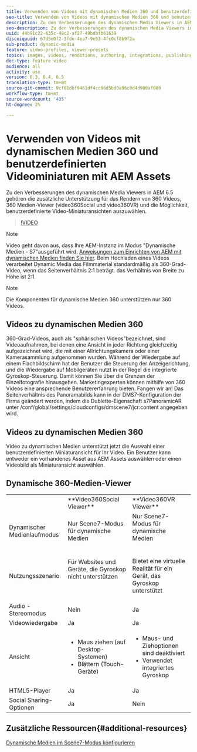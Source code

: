 ```yaml
---
title: Verwenden von Videos mit dynamischen Medien 360 und benutzerdefinierten Videominiaturen mit AEM Assets
seo-title: Verwenden von Videos mit dynamischen Medien 360 und benutzerdefinierten Videominiaturen mit AEM Assets
description: Zu den Verbesserungen des dynamischen Media Viewers in AEM 6.5 gehören die zusätzliche Unterstützung für das Rendern von 360 Videos, 360 Medien-Viewer (video360Social und video360VR) und die Möglichkeit, benutzerdefinierte Video-Miniaturansichten auszuwählen.
seo-description: Zu den Verbesserungen des dynamischen Media Viewers in AEM 6.5 gehören die zusätzliche Unterstützung für das Rendern von 360 Videos, 360 Medien-Viewer (video360Social und video360VR) und die Möglichkeit, benutzerdefinierte Video-Miniaturansichten auszuwählen.
uuid: 44b91c22-635c-48c2-af27-49bdbfb61639
discoiquuid: 67d5e0f2-3fde-4ea7-9e53-4fc0cf8b9f2a
sub-product: dynamic-media
feature: video-profiles, viewer-presets
topics: images, videos, renditions, authoring, integrations, publishing, metadata
doc-type: feature video
audience: all
activity: use
version: 6.3, 6.4, 6.5
translation-type: tm+mt
source-git-commit: 9cf01dbf9461df4cc96d5bd0a96c0d4d900af089
workflow-type: tm+mt
source-wordcount: '435'
ht-degree: 2%

---
```



# Verwenden von Videos mit dynamischen Medien 360 und benutzerdefinierten Videominiaturen mit AEM Assets

Zu den Verbesserungen des dynamischen Media Viewers in AEM 6.5 gehören die zusätzliche Unterstützung für das Rendern von 360 Videos, 360 Medien-Viewer (video360Social und video360VR) und die Möglichkeit, benutzerdefinierte Video-Miniaturansichten auszuwählen.

>[!VIDEO](https://video.tv.adobe.com/v/26391?quality=9&learn=on)

>[!NOTE]
>
>Video geht davon aus, dass Ihre AEM-Instanz im Modus &quot;Dynamische Medien - S7&quot;ausgeführt wird.  [Anweisungen zum Einrichten von AEM mit dynamischen Medien finden Sie hier](https://helpx.adobe.com/experience-manager/6-3/assets/using/config-dynamic-fp-14410.html). Beim Hochladen eines Videos verarbeitet Dynamic Media das Filmmaterial standardmäßig als 360-Grad-Video, wenn das Seitenverhältnis 2:1 beträgt. das Verhältnis von Breite zu Höhe ist 2:1.

>[!NOTE]
>
>Die Komponenten für dynamische Medien 360 unterstützen nur 360 Videos.

## Videos zu dynamischen Medien 360

360-Grad-Videos, auch als &quot;sphärischen Videos&quot;bezeichnet, sind Videoaufnahmen, bei denen eine Ansicht in jeder Richtung gleichzeitig aufgezeichnet wird, die mit einer Allrichtungskamera oder einer Kamerasammlung aufgenommen wurden. Während der Wiedergabe auf einem Flachbildschirm hat der Benutzer die Steuerung der Anzeigerichtung, und die Wiedergabe auf Mobilgeräten nutzt in der Regel die integrierte Gyroskop-Steuerung.  Damit können Sie über die Grenzen der Einzelfotografie hinausgehen. Marketingexperten können mithilfe von 360 Videos eine ansprechende Benutzererfahrung bieten.  Fangen wir an! Das Seitenverhältnis des Panoramabilds kann in der DMS7-Konfiguration der Firma geändert werden, indem die Dublette-Eigenschaft s7PanoramicAR unter /conf/global/settings/cloudconfigs/dmscene7/jcr:content angegeben wird.

## Videos zu dynamischen Medien 360

Video zu dynamischen Medien unterstützt jetzt die Auswahl einer benutzerdefinierten Miniaturansicht für Ihr Video. Ein Benutzer kann entweder ein vorhandenes Asset aus AEM Assets auswählen oder einen Videobild als Miniaturansicht auswählen.

## Dynamische 360-Medien-Viewer

<table> 
 <tbody>
   <tr>
      <td> </td>
      <td>**Video360Social Viewer**</td>
      <td>**Video360VR Viewer**</td>
   </tr>
   <tr>
      <td>Dynamischer Medienlaufmodus</td>
      <td>Nur Scene7-Modus für dynamische Medien</td>
      <td>Nur Scene7-Modus für dynamische Medien<br>
         <br>
      </td>
   </tr>
   <tr>
      <td>Nutzungsszenario      </td>
      <td>
         <p>Für Websites und Geräte, die Gyroskop nicht unterstützen</p>
         <p> </p>
      </td>
      <td>
         <p>Bietet eine virtuelle Realität für ein Gerät, das Gyroskop unterstützt </p>
      </td>
   </tr>
   <tr>
      <td>Audio - Stereomodus</td>
      <td>Nein</td>
      <td>Ja</td>
   </tr>
   <tr>
      <td>Videowiedergabe</td>
      <td>Ja</td>
      <td>Ja</td>
   </tr>
   <tr>
      <td>Ansicht</td>
      <td>
         <ul>
            <li>Maus ziehen (auf Desktop-Systemen)</li>
            <li>Blättern (Touch-Geräte)</li>
         </ul>
      </td>
      <td>
         <ul>
            <li>Maus- und Ziehoptionen sind deaktiviert</li>
            <li>Verwendet integriertes Gyroskop</li>
         </ul>
      </td>
   </tr>
   <tr>
      <td>HTML5-Player</td>
      <td>Ja</td>
      <td>Ja</td>
   </tr>
   <tr>
      <td>Social Sharing-Optionen</td>
      <td>Ja</td>
      <td>Nein</td>
   </tr>
</tbody>
</table>

## Zusätzliche Ressourcen{#additional-resources}

[Dynamische Medien im Scene7-Modus konfigurieren](https://helpx.adobe.com/experience-manager/6-5/assets/using/config-dms7.html)
